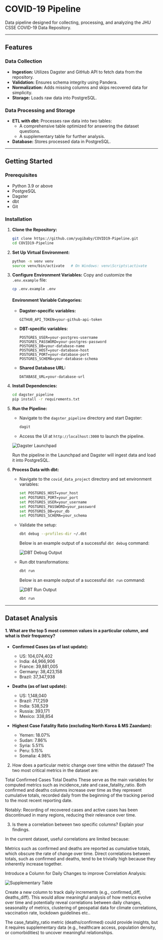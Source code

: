 # COVID-19 Pipeline

Data pipeline designed for collecting, processing, and analyzing the JHU CSSE COVID-19 Data Repository.

---

## Features

### Data Collection
- **Ingestion:** Utilizes Dagster and GitHub API to fetch data from the repository.
- **Validation:** Ensures schema integrity using Pandera.
- **Normalization:** Adds missing columns and skips recovered data for simplicity.
- **Storage:** Loads raw data into PostgreSQL.

### Data Processing and Storage
- **ETL with dbt:** Processes raw data into two tables:
  - A comprehensive table optimized for answering the dataset questions.
  - A supplementary table for further analysis.
- **Database:** Stores processed data in PostgreSQL.

---

## Getting Started

### Prerequisites

- Python 3.9 or above
- PostgreSQL
- Dagster
- dbt
- Git

### Installation

1. **Clone the Repository:**
   ```bash
   git clone https://github.com/yugibaby/COVID19-Pipeline.git
   cd COVID19-Pipeline
   ```

2. **Set Up Virtual Environment:**
   ```bash
   python -m venv venv
   source venv/bin/activate   # On Windows: venv\Scripts\activate
   ```
3. **Configure Environment Variables:**
   Copy and customize the `.env.example` file:
   ```bash
   cp .env.example .env
   ```

   #### Environment Variable Categories:
   - **Dagster-specific variables:**
     ```plaintext
     GITHUB_API_TOKEN=your-github-api-token
     ```

   - **DBT-specific variables:**
     ```plaintext
     POSTGRES_USER=your-postgres-username
     POSTGRES_PASSWORD=your-postgres-password
     POSTGRES_DB=your-database-name
     POSTGRES_HOST=your-database-host
     POSTGRES_PORT=your-database-port
     POSTGRES_SCHEMA=your-database-schema
     ```

   - **Shared Database URL:**
     ```plaintext
     DATABASE_URL=your-database-url
     ```  

4. **Install Dependencies:**
   ```bash
   cd dagster_pipeline
   pip install -r requirements.txt
   ```



5. **Run the Pipeline:**
   - Navigate to the `dagster_pipeline` directory and start Dagster:
     ```bash
     dagit
     ```
   - Access the UI at `http://localhost:3000` to launch the pipeline.

   ![Dagster Launchpad](assets/dagster_ui.PNG)

   Run the pipeline in the Launchpad and Dagster will ingest data and load it into PostgreSQL.
   

6. **Process Data with dbt:**
   - Navigate to the `covid_data_project` directory and set environment variables:
     ```bash
     set POSTGRES_HOST=your_host
     set POSTGRES_PORT=your_port
     set POSTGRES_USER=your_username
     set POSTGRES_PASSWORD=your_password
     set POSTGRES_DB=your_db
     set POSTGRES_SCHEMA=your_schema
     ```
   - Validate the setup:
     ```bash
     dbt debug --profiles-dir ~/.dbt
     ```

     Below is an example output of a successful `dbt debug` command:

     ![DBT Debug Output](assets/dbt_check.PNG)

   - Run dbt transformations:
     ```bash
     dbt run
     ```

     Below is an example output of a successful `dbt run` command:

     ![DBT Run Output](assets/dbt_tables.PNG)
     ```bash
     dbt run
     ```

---

## Dataset Analysis


#### 1. What are the top 5 most common values in a particular column, and what is their frequency?

- **Confirmed Cases (as of last update):**
  - US: 104,074,402
  - India: 44,966,906
  - France: 39,881,005
  - Germany: 38,423,158
  - Brazil: 37,347,938

- **Deaths (as of last update):**
  - US: 1,148,040
  - Brazil: 717,259
  - India: 538,529
  - Russia: 393,171
  - Mexico: 338,854

- **Highest Case Fatality Ratio (excluding North Korea & MS Zaandam):**
  - Yemen: 18.07%
  - Sudan: 7.86%
  - Syria: 5.51%
  - Peru: 5.15%
  - Somalia: 4.98%

2. How does a particular metric change over time within the dataset?
The two most critical metrics in the dataset are:

Total Confirmed Cases
Total Deaths
These serve as the main variables for computed metrics such as incidence_rate and case_fatality_ratio. 
Both confirmed and deaths columns increase over time as they represent cumulative totals, recorded daily from the beginning of the tracking period to the most recent reporting date.

Notably:
Recording of recovered cases and active cases has been discontinued in many regions, reducing their relevance over time.


3. Is there a correlation between two specific columns? Explain your findings.

In the current dataset, useful correlations are limited because:

Metrics such as confirmed and deaths are reported as cumulative totals, which obscure the rate of change over time.
Direct correlations between totals, such as confirmed and deaths, tend to be trivially high because they inherently increase together.

Introduce a Column for Daily Changes to improve Correlation Analysis:

![Supplementary Table](assets/supplement.PNG)

Create a new column to track daily increments (e.g., confirmed_diff, deaths_diff).
This would allow meaningful analysis of how metrics evolve over time and potentially reveal correlations between daily changes, seasonality of metrics, clustering of geospatial data for climate correlations, vaccination rate, lockdown guidelines etc..

The case_fatality_ratio metric (deaths/confirmed) could provide insights, but it requires supplementary data (e.g., healthcare access, population density, or comorbidities) to uncover meaningful relationships.

